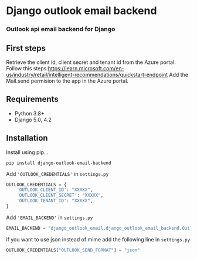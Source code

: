 # Django outlook email backend
### Outlook api email backend for Django

## First steps
Retrieve the client id, client secret and tenant id from the Azure portal. Follow this steps:https://learn.microsoft.com/en-us/industry/retail/intelligent-recommendations/quickstart-endpoint
Add the Mail.send permision to the app in the Azure portal.

## Requirements
- Python 3.8+
- Django 5.0, 4.2

## Installation
Install using pip...
```commandline
pip install django-outlook-email-backend
```
Add  `'OUTLOOK_CREDENTIALS'` in `settings.py`  
```python
OUTLOOK_CREDENTIALS = {
    'OUTLOOK_CLIENT_ID': "XXXXX",
    'OUTLOOK_CLIENT_SECRET': "XXXXX",
    'OUTLOOK_TENANT_ID': "XXXXX",
}
```

Add  `'EMAIL_BACKEND'` in `settings.py`  

```python
EMAIL_BACKEND = "django_outlook_email.django_outlook_email_backend.OutlookEmailBackend"
``` 

if you want to use json instead of mime  add the following line in `settings.py`
```python
OUTLOOK_CREDENTIALS["OUTLOOK_SEND_FORMAT"] = "json"
```
